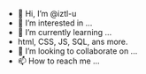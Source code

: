 - 👋 Hi, I’m @iztl-u
- 👀 I’m interested in ...
- 🌱 I’m currently learning ...
- html, CSS, JS, SQL, ans more. 
- 💞️ I’m looking to collaborate on ...
- 📫 How to reach me ...

<!---
iztl-u/iztl-u is a ✨ special ✨ repository because its `README.md` (this file) appears on your GitHub profile.
You can click the Preview link to take a look at your changes.
--->
